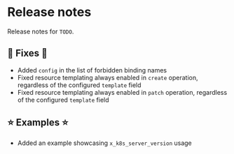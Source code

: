 # Release notes

Release notes for `TODO`.

<!--
## ‼️ Breaking changes ‼️

## 💫 New features 💫

## ✨ UI changes ✨

## ⛵ Tutorials ⛵

## 📚 Docs 📚

## 🎸 Misc 🎸
-->

## 🔧 Fixes 🔧

- Added `config` in the list of forbidden binding names
- Fixed resource templating always enabled in `create` operation, regardless of the configured `template` field
- Fixed resource templating always enabled in `patch` operation, regardless of the configured `template` field

## ⭐ Examples ⭐

- Added an example showcasing `x_k8s_server_version` usage
